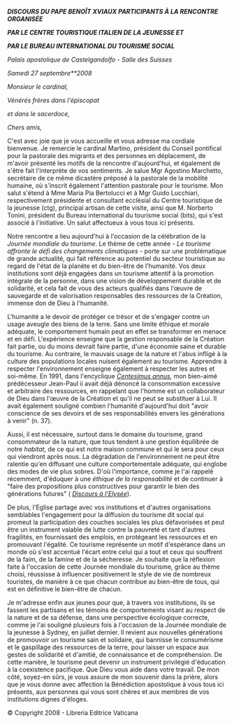 ***DISCOURS DU PAPE BENOÎT XVI******AUX PARTICIPANTS À LA RENCONTRE ORGANISÉE***

***PAR LE CENTRE TOURISTIQUE ITALIEN DE LA JEUNESSE ET***

***PAR LE BUREAU INTERNATIONAL DU TOURISME SOCIAL***

*Palais apostolique de Castelgandolfo - Salle des Suisses*

*Samedi 27 septembre**2008*

*Monsieur le cardinal,*

*Vénérés frères dans l'épiscopat*

*et dans le sacerdoce,*

*Chers amis,*

C'est avec joie que je vous accueille et vous adresse ma cordiale bienvenue. Je remercie le cardinal Martino, président du Conseil pontifical pour la pastorale des migrants et des personnes en déplacement, de m'avoir présenté les motifs de la rencontre d'aujourd'hui, et également de s'être fait l'interprète de vos sentiments. Je salue Mgr Agostino Marchetto, secrétaire de ce même dicastère préposé à la pastorale de la mobilité humaine, où s'inscrit également l'attention pastorale pour le tourisme. Mon salut s'étend à Mme Maria Pia Bertolucci et à Mgr Guido Lucchiari, respectivement présidente et consultant ecclésial du Centre touristique de la jeunesse (ctg), principal artisan de cette visite, ainsi que M. Norberto Tonini, président du Bureau international du tourisme social (bits), qui s'est associé à l'initiative. Un salut affectueux à vous tous ici présents.

Notre rencontre a lieu aujourd'hui à l'occasion de la célébration de la *Journée mondiale du tourisme*. Le thème de cette année - *Le tourisme affronte le défi des changements climatiques -* porte sur une problématique de grande actualité, qui fait référence au potentiel du secteur touristique au regard de l'état de la planète et du bien-être de l'humanité. Vos deux institutions sont déjà engagées dans un tourisme attentif à la promotion intégrale de la personne, dans une vision de développement durable et de solidarité, et cela fait de vous des acteurs qualifiés dans l'œuvre de sauvegarde et de valorisation responsables des ressources de la Création, immense don de Dieu à l'humanité.

L'humanité a le devoir de protéger ce trésor et de s'engager contre un usage aveugle des biens de la terre. Sans une limite éthique et morale adéquate, le comportement humain peut en effet se transformer en menace et en défi. L'expérience enseigne que la gestion responsable de la Création fait partie, ou du moins devrait faire partie, d'une économie saine et durable du tourisme. Au contraire, le mauvais usage de la nature et l'abus infligé à la culture des populations locales nuisent également au tourisme. Apprendre à respecter l'environnement enseigne également à respecter les autres et soi-même. En 1991, dans l'encyclique *[Centesimus annus](http://www.vatican.va/edocs/FRA0072/_INDEX.HTM),* mon bien-aimé prédécesseur Jean-Paul ii avait déjà dénoncé la consommation excessive et arbitraire des ressources, en rappelant que l'homme est un collaborateur de Dieu dans l'œuvre de la Création et qu'il ne peut se substituer à Lui. Il avait également souligné combien l'humanité d'aujourd'hui doit "avoir conscience de ses devoirs et de ses responsabilités envers les générations à venir" (n. 37).

Aussi, il est nécessaire, surtout dans le domaine du tourisme, grand consommateur de la nature, que tous tendent à une gestion équilibrée de notre *habitat,* de ce qui est notre maison commune et qui le sera pour ceux qui viendront après nous. La dégradation de l'environnement ne peut être ralentie qu'en diffusant une culture comportementale adéquate, qui englobe des modes de vie plus sobres. D'où l'importance, comme je l'ai rappelé récemment, d'éduquer à une *éthique de la responsabilité* et de continuer à "faire des propositions plus constructives pour garantir le bien des générations futures" ( *[Discours à l'Elysée](/content/benedict-xvi/fr/speeches/2008/september/documents/hf_ben-xvi_spe_20080912_parigi-elysee.html)*).

De plus, l'Eglise partage avec vos institutions et d'autres organisations semblables l'engagement pour la diffusion du tourisme dit social qui promeut la participation des couches sociales les plus défavorisées et peut être un instrument valable de lutte contre la pauvreté et tant d'autres fragilités, en fournissant des emplois, en protégeant les ressources et en promouvant l'égalité. Ce tourisme représente un motif d'espérance dans un monde où s'est accentué l'écart entre celui qui a tout et ceux qui souffrent de la faim, de la famine et de la sécheresse. Je souhaite que la réflexion faite à l'occasion de cette Journée mondiale du tourisme, grâce au thème choisi, réussisse à influencer positivement le style de vie de nombreux touristes, de manière à ce que chacun contribue au bien-être de tous, qui est en définitive le bien-être de chacun.

Je m'adresse enfin aux jeunes pour que, à travers vos institutions, ils se fassent les partisans et les témoins de comportements visant au respect de la nature et de sa défense, dans une perspective écologique correcte, comme je l'ai souligné plusieurs fois à l'occasion de la Journée mondiale de la jeunesse à Sydney, en juillet dernier. Il revient aux nouvelles générations de promouvoir un tourisme sain et solidaire, qui bannisse le consumérisme et le gaspillage des ressources de la terre, pour laisser un espace aux gestes de solidarité et d'amitié, de connaissance et de compréhension. De cette manière, le tourisme peut devenir un instrument privilégié d'éducation à la coexistence pacifique. Que Dieu vous aide dans votre travail. De mon côté, soyez-en sûrs, je vous assure de mon souvenir dans la prière, alors que je vous donne avec affection la Bénédiction apostolique à vous tous ici présents, aux personnes qui vous sont chères et aux membres de vos institutions dignes d'éloges.

© Copyright 2008 - Libreria Editrice Vaticana